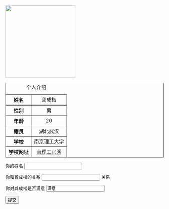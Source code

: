 <html xmlns="http://www.w3.org/1999/xhtml">
<head>
<meta http-equiv="Content-Type" content="text/html; charset=utf-8" />
<title>无标题文档</title>
</head>

<body>
<img src="../../Documents/Tencent Files/944706967/FileRecv/MobileFile/IMG_20200430_162749.jpg" width="223" height="232" />
<table width="316" border="1">
  <caption>
    个人介绍
  </caption>
  <tr>
    <th scope="row">姓名</th>
    <td align="center">龚成楷</td>
  </tr>
  <tr>
    <th scope="row">性别</th>
    <td align="center">男</td>
  </tr>
  <tr>
    <th scope="row">年龄</th>
    <td align="center">20</td>
  </tr>
  <tr>
    <th scope="row">籍贯</th>
    <td align="center">湖北武汉</td>
  </tr>
  <tr>
    <th scope="row">学校</th>
    <td align="center">南京理工大学</td>
  </tr>
  <tr>
    <th scope="row">学校网址</th>
    <td align="center"><a href="http://www.njust.edu.cn">南理工官网</a></td>
  </tr>
</table>
<form id="form1" name="form1" method="post" action="">
  <p>你的姓名
    <label>
      <input type="text" name="name" id="name" />
    </label>
  </p>
  <p>
    你和龚成楷的关系
      <label>
        <input type="text" name="关系" id="关系" />
        关系</label>
  </p>
  <p>你对龚成楷是否满意
    <label>
      <input name="满意" type="text" id="满意" value="满意" />
    </label>
  </p>
  <p>
    <input type="submit" name="1" id="1" value="提交" />
  </p>
</form>
</body>
</html>
